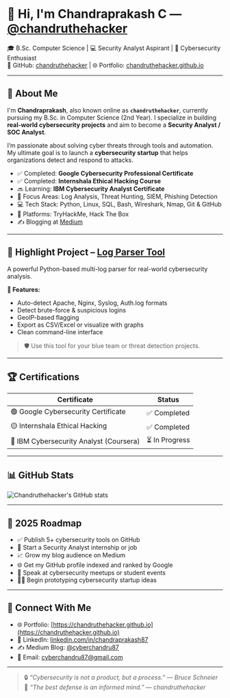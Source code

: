 # 👋 Hi, I'm Chandraprakash C — [@chandruthehacker](https://github.com/chandruthehacker)

🎓 B.Sc. Computer Science | 💻 Security Analyst Aspirant | 🚀 Cybersecurity Enthusiast  
🔎 GitHub: [chandruthehacker](https://github.com/chandruthehacker) | 🌐 Portfolio: [chandruthehacker.github.io](https://chandruthehacker.github.io)

---

## 🌟 About Me

I'm **Chandraprakash**, also known online as **`chandruthehacker`**, currently pursuing my B.Sc. in Computer Science (2nd Year). I specialize in building **real-world cybersecurity projects** and aim to become a **Security Analyst / SOC Analyst**.

I’m passionate about solving cyber threats through tools and automation. My ultimate goal is to launch a **cybersecurity startup** that helps organizations detect and respond to attacks.

- ✅ Completed: **Google Cybersecurity Professional Certificate**
- ✅ Completed: **Internshala Ethical Hacking Course**
- 🔜 Learning: **IBM Cybersecurity Analyst Certificate**
- 🔐 Focus Areas: Log Analysis, Threat Hunting, SIEM, Phishing Detection
- 💻 Tech Stack: Python, Linux, SQL, Bash, Wireshark, Nmap, Git & GitHub
- 🧠 Platforms: TryHackMe, Hack The Box
- ✍️ Blogging at [Medium](https://medium.com/@cyberchandru87)

---

## 🔧 Highlight Project – [Log Parser Tool](https://github.com/chandruthehacker/log-parser)

A powerful Python-based multi-log parser for real-world cybersecurity analysis.

**🔎 Features:**
- Auto-detect Apache, Nginx, Syslog, Auth.log formats
- Detect brute-force & suspicious logins
- GeoIP-based flagging
- Export as CSV/Excel or visualize with graphs
- Clean command-line interface

> 🛡️ Use this tool for your blue team or threat detection projects.

---

## 🏆 Certifications

| Certificate | Status |
|-------------|--------|
| 🟢 Google Cybersecurity Certificate | ✅ Completed |
| 🟡 Internshala Ethical Hacking | ✅ Completed |
| 🔵 IBM Cybersecurity Analyst (Coursera) | ⏳ In Progress |

---

## 📊 GitHub Stats

![Chandruthehacker's GitHub stats](https://github-readme-stats.vercel.app/api?username=chandruthehacker&show_icons=true&theme=radical)

---

## 🎯 2025 Roadmap

- ✅ Publish 5+ cybersecurity tools on GitHub
- 💼 Start a Security Analyst internship or job
- 📈 Grow my blog audience on Medium
- 🌐 Get my GitHub profile indexed and ranked by Google
- 💬 Speak at cybersecurity meetups or student events
- 🧑‍🔬 Begin prototyping cybersecurity startup ideas

---

## 🔗 Connect With Me

- 🌐 Portfolio: [https://chandruthehacker.github.io](https://chandruthehacker.github.io)
- 💼 LinkedIn: [linkedin.com/in/chandraprakash87](https://www.linkedin.com/in/chandraprakash87/)
- ✍️ Medium Blog: [@cyberchandru87](https://medium.com/@cyberchandru87)
- 📧 Email: cyberchandru87@gmail.com

---

> 🔒 _“Cybersecurity is not a product, but a process.” — Bruce Schneier_  
> 🧠 _“The best defense is an informed mind.” — chandruthehacker_
